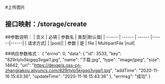 #上传图片
## 接口映射：/storage/create
##参数说明：
| 含义 | 必填 | 参数名 | 类型|默认值|
| ------ | ------ | ------ |------|------|
| 请求方式|  |  |post||
| 参数 | 是 | file | MultipartFile |null|

##响应参数格式：
    {
      "errno": 0,
      "data": {
        "id": 3533,
        "key": "829rlylo5kigqq3vgai1.jpg",
        "name": "下载.jpg",
        "type": "image/jpeg",
        "size": 14642,
        "url": "https://devapis.oss-cn-zhangjiakou.aliyuncs.com/829rlylo5kigqq3vgai1.jpg",
        "addTime": "2020-11-16 15:43:36",
        "updateTime": "2020-11-16 15:43:36"
      },
      "errmsg": "成功"
    }